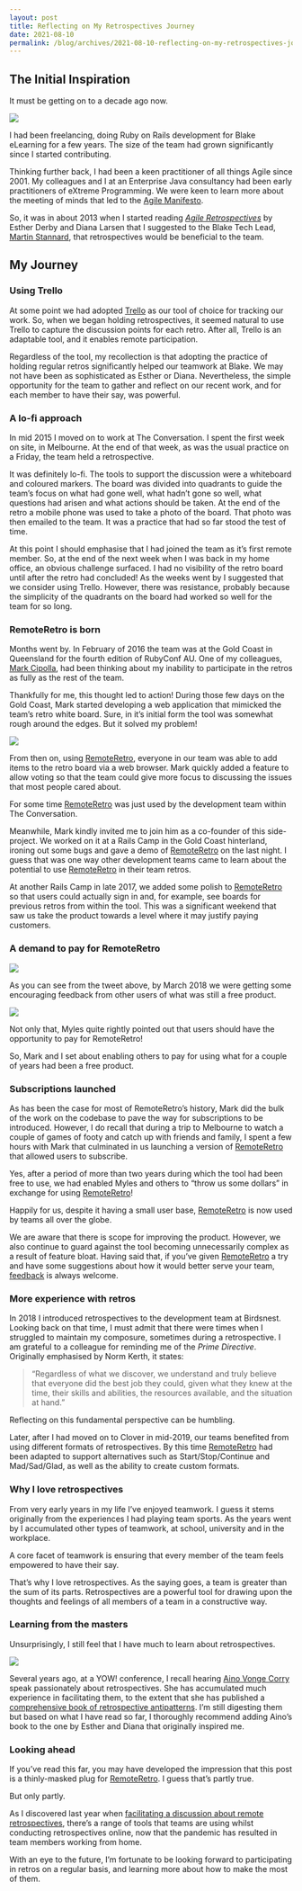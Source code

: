 ```yaml
---
layout: post
title: Reflecting on My Retrospectives Journey
date: 2021-08-10
permalink: /blog/archives/2021-08-10-reflecting-on-my-retrospectives-journey
---
```


## The Initial Inspiration

It must be getting on to a decade ago now.

[![](https://keithpitty.com/rails/active_storage/blobs/proxy/eyJfcmFpbHMiOnsibWVzc2FnZSI6IkJBaHBVZz09IiwiZXhwIjpudWxsLCJwdXIiOiJibG9iX2lkIn19--716dff78296b8c3be60860d519434d4bdcb09b96/agile-retrospectives-book.jpg)](https://pragprog.com/titles/dlret/agile-retrospectives/)

I had been freelancing, doing Ruby on Rails development for Blake
eLearning for a few years. The size of the team had grown significantly
since I started contributing.

Thinking further back, I had been a keen practitioner of all things
Agile since 2001. My colleagues and I at an Enterprise Java consultancy
had been early practitioners of eXtreme Programming. We were keen to
learn more about the meeting of minds that led to the [Agile
Manifesto](https://agilemanifesto.org/).

So, it was in about 2013 when I started reading [*Agile
Retrospectives*](https://pragprog.com/titles/dlret/agile-retrospectives/)
by Esther Derby and Diana Larsen that I suggested to the Blake Tech
Lead, [Martin Stannard](https://www.linkedin.com/in/martinstannard/),
that retrospectives would be beneficial to the team.

## My Journey

### Using Trello

At some point we had adopted [Trello](https://trello.com) as our tool of
choice for tracking our work. So, when we began holding retrospectives,
it seemed natural to use Trello to capture the discussion points for
each retro. After all, Trello is an adaptable tool, and it enables
remote participation.

Regardless of the tool, my recollection is that adopting the practice of
holding regular retros significantly helped our teamwork at Blake. We
may not have been as sophisticated as Esther or Diana. Nevertheless, the
simple opportunity for the team to gather and reflect on our recent
work, and for each member to have their say, was powerful.

### A lo-fi approach

In mid 2015 I moved on to work at The Conversation. I spent the first
week on site, in Melbourne. At the end of that week, as was the usual
practice on a Friday, the team held a retrospective.

It was definitely lo-fi. The tools to support the discussion were a
whiteboard and coloured markers. The board was divided into quadrants to
guide the team’s focus on what had gone well, what hadn’t gone so well,
what questions had arisen and what actions should be taken. At the end
of the retro a mobile phone was used to take a photo of the board. That
photo was then emailed to the team. It was a practice that had so far
stood the test of time.

At this point I should emphasise that I had joined the team as it’s
first remote member. So, at the end of the next week when I was back in
my home office, an obvious challenge surfaced. I had no visibility of
the retro board until after the retro had concluded! As the weeks went
by I suggested that we consider using Trello. However, there was
resistance, probably because the simplicity of the quadrants on the
board had worked so well for the team for so long.

### RemoteRetro is born

Months went by. In February of 2016 the team was at the Gold Coast in
Queensland for the fourth edition of RubyConf AU. One of my colleagues,
[Mark Cipolla](https://www.markcipolla.com/), had been thinking about my
inability to participate in the retros as fully as the rest of the team.

Thankfully for me, this thought led to action! During those few days on
the Gold Coast, Mark started developing a web application that mimicked
the team’s retro white board. Sure, in it’s initial form the tool was
somewhat rough around the edges. But it solved my problem!

[![](https://keithpitty.com/rails/active_storage/blobs/proxy/eyJfcmFpbHMiOnsibWVzc2FnZSI6IkJBaHBVdz09IiwiZXhwIjpudWxsLCJwdXIiOiJibG9iX2lkIn19--cd3dc777ae909c916e6d8a2eacc32aedf77771ef/remoteretro.jpg)](https://remoteretro.io/)

From then on, using [RemoteRetro](https://remoteretro.io/), everyone in
our team was able to add items to the retro board via a web browser.
Mark quickly added a feature to allow voting so that the team could give
more focus to discussing the issues that most people cared about.

For some time [RemoteRetro](https://remoteretro.io/) was just used by
the development team within The Conversation.

Meanwhile, Mark kindly invited me to join him as a co-founder of this
side-project. We worked on it at a Rails Camp in the Gold Coast
hinterland, ironing out some bugs and gave a demo of
[RemoteRetro](https://remoteretro.io/) on the last night. I guess that
was one way other development teams came to learn about the potential to
use [RemoteRetro](https://remoteretro.io/) in their team retros.

At another Rails Camp in late 2017, we added some polish to
[RemoteRetro](https://remoteretro.io/) so that users could actually sign
in and, for example, see boards for previous retros from within the
tool. This was a significant weekend that saw us take the product
towards a level where it may justify paying customers.

### A demand to pay for RemoteRetro

![](https://keithpitty.com/rails/active_storage/blobs/proxy/eyJfcmFpbHMiOnsibWVzc2FnZSI6IkJBaHBWQT09IiwiZXhwIjpudWxsLCJwdXIiOiJibG9iX2lkIn19--2f9bff1c6499c292ca60fbb1fcfae9f301a314d4/feedback-from-myles.jpg)

As you can see from the tweet above, by March 2018 we were getting some
encouraging feedback from other users of what was still a free product.

![](https://keithpitty.com/rails/active_storage/blobs/proxy/eyJfcmFpbHMiOnsibWVzc2FnZSI6IkJBaHBWUT09IiwiZXhwIjpudWxsLCJwdXIiOiJibG9iX2lkIn19--080255429e5df19f126f05b08565112dfbb8c040/demand-from-myles.jpg)

Not only that, Myles quite rightly pointed out that users should have
the opportunity to pay for RemoteRetro!

So, Mark and I set about enabling others to pay for using what for a
couple of years had been a free product.

### Subscriptions launched

As has been the case for most of RemoteRetro’s history, Mark did the
bulk of the work on the codebase to pave the way for subscriptions to be
introduced. However, I do recall that during a trip to Melbourne to
watch a couple of games of footy and catch up with friends and family, I
spent a few hours with Mark that culminated in us launching a version of
[RemoteRetro](https://remoteretro.io/) that allowed users to subscribe.

Yes, after a period of more than two years during which the tool had
been free to use, we had enabled Myles and others to “throw us some
dollars” in exchange for using [RemoteRetro](https://remoteretro.io/)!

Happily for us, despite it having a small user base,
[RemoteRetro](https://remoteretro.io/) is now used by teams all over the
globe.

We are aware that there is scope for improving the product. However, we
also continue to guard against the tool becoming unnecessarily complex
as a result of feature bloat. Having said that, if you’ve given
[RemoteRetro](https://remoteretro.io/) a try and have some suggestions
about how it would better serve your team,
[feedback](mailto:support@remoteretro.io) is always welcome.

### More experience with retros

In 2018 I introduced retrospectives to the development team at
Birdsnest. Looking back on that time, I must admit that there were times
when I struggled to maintain my composure, sometimes during a
retrospective. I am grateful to a colleague for reminding me of the
*Prime Directive*. Originally emphasised by Norm Kerth, it states:

> “Regardless of what we discover, we understand and truly believe that
> everyone did the best job they could, given what they knew at the
> time, their skills and abilities, the resources available, and the
> situation at hand.”

Reflecting on this fundamental perspective can be humbling.

Later, after I had moved on to Clover in mid-2019, our teams benefited
from using different formats of retrospectives. By this time
[RemoteRetro](https://remoteretro.io/) had been adapted to support
alternatives such as Start/Stop/Continue and Mad/Sad/Glad, as well as
the ability to create custom formats.

### Why I love retrospectives

From very early years in my life I’ve enjoyed teamwork. I guess it stems
originally from the experiences I had playing team sports. As the years
went by I accumulated other types of teamwork, at school, university and
in the workplace.

A core facet of teamwork is ensuring that every member of the team feels
empowered to have their say.

That’s why I love retrospectives. As the saying goes, a team is greater
than the sum of its parts. Retrospectives are a powerful tool for
drawing upon the thoughts and feelings of all members of a team in a
constructive way.

### Learning from the masters

Unsurprisingly, I still feel that I have much to learn about
retrospectives.

[![](https://keithpitty.com/rails/active_storage/blobs/proxy/eyJfcmFpbHMiOnsibWVzc2FnZSI6IkJBaHBWZz09IiwiZXhwIjpudWxsLCJwdXIiOiJibG9iX2lkIn19--49317c4f80686388320335792a2bdc6593665a43/retrospective-antipatterns.jpg)](https://www.informit.com/store/retrospectives-antipatterns-9780136823360)

Several years ago, at a YOW! conference, I recall hearing [Aino Vonge
Corry](https://www.linkedin.com/in/ainovongecorry/) speak passionately
about retrospectives. She has accumulated much experience in
facilitating them, to the extent that she has published a [comprehensive
book of retrospective
antipatterns](https://www.informit.com/store/retrospectives-antipatterns-9780136823360).
I’m still digesting them but based on what I have read so far, I
thoroughly recommend adding Aino’s book to the one by Esther and Diana
that originally inspired me.

### Looking ahead

If you’ve read this far, you may have developed the impression that this
post is a thinly-masked plug for [RemoteRetro](https://remoteretro.io/).
I guess that’s partly true.

But only partly.

As I discovered last year when [facilitating a discussion about remote
retrospectives](https://keithpitty.com/blog/archives/2020-10-21-succeeding-with-remote-retrospectives),
there’s a range of tools that teams are using whilst conducting
retrospectives online, now that the pandemic has resulted in team
members working from home.

With an eye to the future, I’m fortunate to be looking forward to
participating in retros on a regular basis, and learning more about how
to make the most of them.
